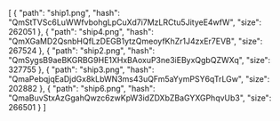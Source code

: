 [
  {
    "path": "ship1.png",
    "hash": "QmStTVSc6LuWWfvbohgLpCuXd7i7MzLRCtu5JityeE4wfW",
    "size": 262051
  },
  {
    "path": "ship4.png",
    "hash": "QmXGaMD2QsnbHQfLzDEGB1ytzQmeoyfKhZr1J4zxEr7EVB",
    "size": 267524
  },
  {
    "path": "ship2.png",
    "hash": "QmSygsB9aeBKGRBG9HE1XHxBAoxuP3ne3iEByxQgbQZWXq",
    "size": 327755
  },
  {
    "path": "ship3.png",
    "hash": "QmaPebqjqEaDjdGx8kLbWN3ms43uQFm5aYymPSY6qTrLGw",
    "size": 202882
  },
  {
    "path": "ship6.png",
    "hash": "QmaBuvStxAzGgahQwzc6zwKpW3idZDXbZBaGYXGPhqvUb3",
    "size": 266501
  }
]

